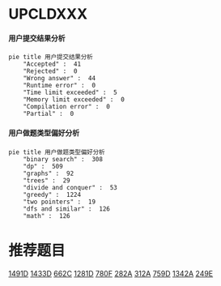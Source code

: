 # UPCLDXXX

<!-- tabs:start -->



#### **用户提交结果分析**

```mermaid
pie title 用户提交结果分析
    "Accepted" :  41
    "Rejected" :  0
    "Wrong answer" :  44
    "Runtime error" :  0
    "Time limit exceeded" :  5
    "Memory limit exceeded" :  0
    "Compilation error" :  0
    "Partial" :  0
```

#### **用户做题类型偏好分析**

```mermaid
pie title 用户做题类型偏好分析
    "binary search" :  308
    "dp" :  509
    "graphs" :  92
    "trees" :  29
    "divide and conquer" :  53
    "greedy" :  1224
    "two pointers" :  19
    "dfs and similar" :  126
    "math" :  126
```



<!-- tabs:end -->
# 推荐题目
[1491D](https://codeforces.com/contest/1491/problem/D)
[1433D](https://codeforces.com/contest/1433/problem/D)
[662C](https://codeforces.com/contest/662/problem/C)
[1281D](https://codeforces.com/contest/1281/problem/D)
[780F](https://codeforces.com/contest/780/problem/F)
[282A](https://codeforces.com/contest/282/problem/A)
[312A](https://codeforces.com/contest/312/problem/A)
[759D](https://codeforces.com/contest/759/problem/D)
[1342A](https://codeforces.com/contest/1342/problem/A)
[249E](https://codeforces.com/contest/249/problem/E)
